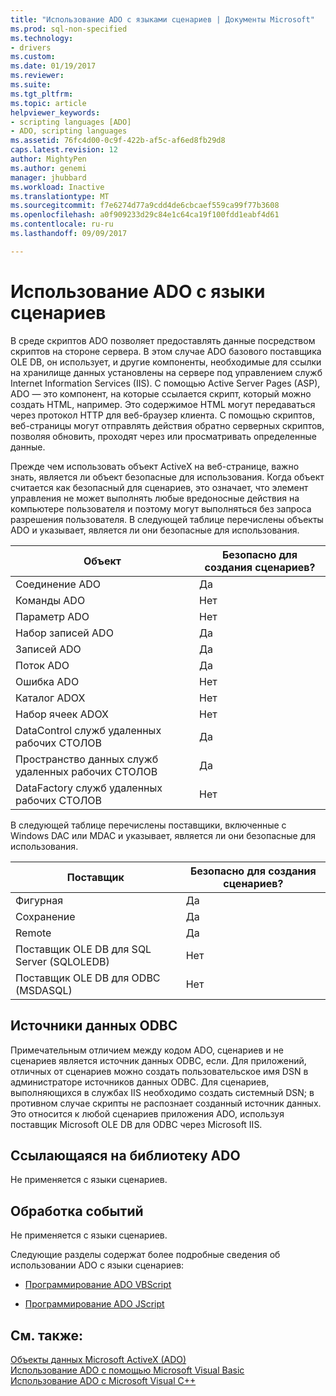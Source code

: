 ```yaml
---
title: "Использование ADO с языками сценариев | Документы Microsoft"
ms.prod: sql-non-specified
ms.technology:
- drivers
ms.custom: 
ms.date: 01/19/2017
ms.reviewer: 
ms.suite: 
ms.tgt_pltfrm: 
ms.topic: article
helpviewer_keywords:
- scripting languages [ADO]
- ADO, scripting languages
ms.assetid: 76fc4d00-0c9f-422b-af5c-af6ed8fb29d8
caps.latest.revision: 12
author: MightyPen
ms.author: genemi
manager: jhubbard
ms.workload: Inactive
ms.translationtype: MT
ms.sourcegitcommit: f7e6274d77a9cdd4de6cbcaef559ca99f77b3608
ms.openlocfilehash: a0f909233d29c84e1c64ca19f100fdd1eabf4d61
ms.contentlocale: ru-ru
ms.lasthandoff: 09/09/2017

---
```

# <a name="using-ado-with-scripting-languages"></a>Использование ADO с языки сценариев
В среде скриптов ADO позволяет предоставлять данные посредством скриптов на стороне сервера. В этом случае ADO базового поставщика OLE DB, он использует, и другие компоненты, необходимые для ссылки на хранилище данных установлены на сервере под управлением служб Internet Information Services (IIS). С помощью Active Server Pages (ASP), ADO — это компонент, на которые ссылается скрипт, который можно создать HTML, например. Это содержимое HTML могут передаваться через протокол HTTP для веб-браузер клиента. С помощью скриптов, веб-страницы могут отправлять действия обратно серверных скриптов, позволяя обновить, проходят через или просматривать определенные данные.  
  
 Прежде чем использовать объект ActiveX на веб-странице, важно знать, является ли объект безопасные для использования. Когда объект считается как безопасный для сценариев, это означает, что элемент управления не может выполнять любые вредоносные действия на компьютере пользователя и поэтому могут выполняться без запроса разрешения пользователя. В следующей таблице перечислены объекты ADO и указывает, является ли они безопасные для использования.  
  
|Объект|Безопасно для создания сценариев?|  
|------------|-------------------------|  
|Соединение ADO|Да|  
|Команды ADO|Нет|  
|Параметр ADO|Нет|  
|Набор записей ADO|Да|  
|Записей ADO|Да|  
|Поток ADO|Да|  
|Ошибка ADO|Нет|  
|Каталог ADOX|Нет|  
|Набор ячеек ADOX|Нет|  
|DataControl служб удаленных рабочих СТОЛОВ|Да|  
|Пространство данных служб удаленных рабочих СТОЛОВ|Да|  
|DataFactory служб удаленных рабочих СТОЛОВ|Нет|  
  
 В следующей таблице перечислены поставщики, включенные с Windows DAC или MDAC и указывает, является ли они безопасные для использования.  
  
|Поставщик|Безопасно для создания сценариев?|  
|--------------|-------------------------|  
|Фигурная|Да|  
|Сохранение|Да|  
|Remote|Да|  
|Поставщик OLE DB для SQL Server (SQLOLEDB)|Нет|  
|Поставщик OLE DB для ODBC (MSDASQL)|Нет|  
  
## <a name="odbc-data-sources"></a>Источники данных ODBC  
 Примечательным отличием между кодом ADO, сценариев и не сценариев является источник данных ODBC, если. Для приложений, отличных от сценариев можно создать пользовательское имя DSN в администраторе источников данных ODBC. Для сценариев, выполняющихся в службах IIS необходимо создать системный DSN; в противном случае скрипты не распознает созданный источник данных. Это относится к любой сценариев приложения ADO, используя поставщик Microsoft OLE DB для ODBC через Microsoft IIS.  
  
## <a name="referencing-the-ado-library"></a>Ссылающаяся на библиотеку ADO  
 Не применяется с языки сценариев.  
  
## <a name="handling-events"></a>Обработка событий  
 Не применяется с языки сценариев.  
  
 Следующие разделы содержат более подробные сведения об использовании ADO с языки сценариев:  
  
-   [Программирование ADO VBScript](../../../ado/guide/appendixes/vbscript-ado-programming.md)  
  
-   [Программирование ADO JScript](../../../ado/guide/appendixes/jscript-ado-programming.md)  
  
## <a name="see-also"></a>См. также:  
 [Объекты данных Microsoft ActiveX (ADO)](../../../ado/microsoft-activex-data-objects-ado.md)   
 [Использование ADO с помощью Microsoft Visual Basic](../../../ado/guide/appendixes/using-ado-with-microsoft-visual-basic.md)   
 [Использование ADO с Microsoft Visual C++](../../../ado/guide/appendixes/using-ado-with-microsoft-visual-c.md)   

